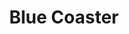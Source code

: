 ---
title: Blue Coaster
image: assets/images/art/coaster1.jpg
thumbnail: assets/images/art/coaster1.jpg
caption: Sed velit lacus, laoreet at venenatis convallis in lorem tincidunt.
---